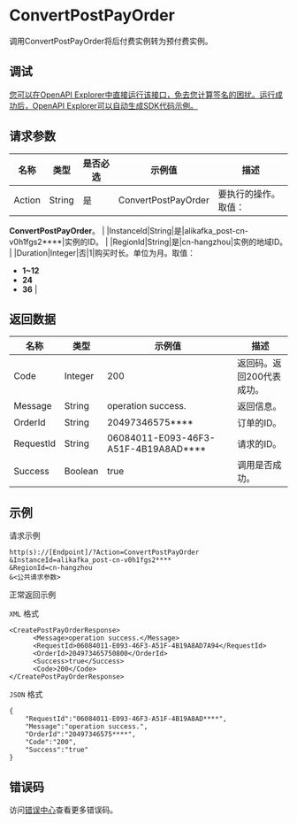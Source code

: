 # ConvertPostPayOrder

调用ConvertPostPayOrder将后付费实例转为预付费实例。

## 调试

[您可以在OpenAPI Explorer中直接运行该接口，免去您计算签名的困扰。运行成功后，OpenAPI Explorer可以自动生成SDK代码示例。](https://api.aliyun.com/#product=alikafka&api=ConvertPostPayOrder&type=RPC&version=2019-09-16)

## 请求参数

|名称|类型|是否必选|示例值|描述|
|--|--|----|---|--|
|Action|String|是|ConvertPostPayOrder|要执行的操作。取值：

 **ConvertPostPayOrder**。 |
|InstanceId|String|是|alikafka\_post-cn-v0h1fgs2\*\*\*\*|实例的ID。 |
|RegionId|String|是|cn-hangzhou|实例的地域ID。 |
|Duration|Integer|否|1|购买时长。单位为月。取值：

 -   **1~12**
-   **24**
-   **36** |

## 返回数据

|名称|类型|示例值|描述|
|--|--|---|--|
|Code|Integer|200|返回码。返回200代表成功。 |
|Message|String|operation success.|返回信息。 |
|OrderId|String|20497346575\*\*\*\*|订单的ID。 |
|RequestId|String|06084011-E093-46F3-A51F-4B19A8AD\*\*\*\*|请求的ID。 |
|Success|Boolean|true|调用是否成功。 |

## 示例

请求示例

```
http(s)://[Endpoint]/?Action=ConvertPostPayOrder
&InstanceId=alikafka_post-cn-v0h1fgs2****
&RegionId=cn-hangzhou
&<公共请求参数>
```

正常返回示例

`XML` 格式

```
<CreatePostPayOrderResponse>
      <Message>operation success.</Message>
      <RequestId>06084011-E093-46F3-A51F-4B19A8AD7A94</RequestId>
      <OrderId>204973465750800</OrderId>
      <Success>true</Success>
      <Code>200</Code>
</CreatePostPayOrderResponse>
```

`JSON` 格式

```
{
    "RequestId":"06084011-E093-46F3-A51F-4B19A8AD****",
    "Message":"operation success.",
    "OrderId":"20497346575****",
    "Code":"200",
    "Success":"true"
}
```

## 错误码

访问[错误中心](https://error-center.aliyun.com/status/product/alikafka)查看更多错误码。

